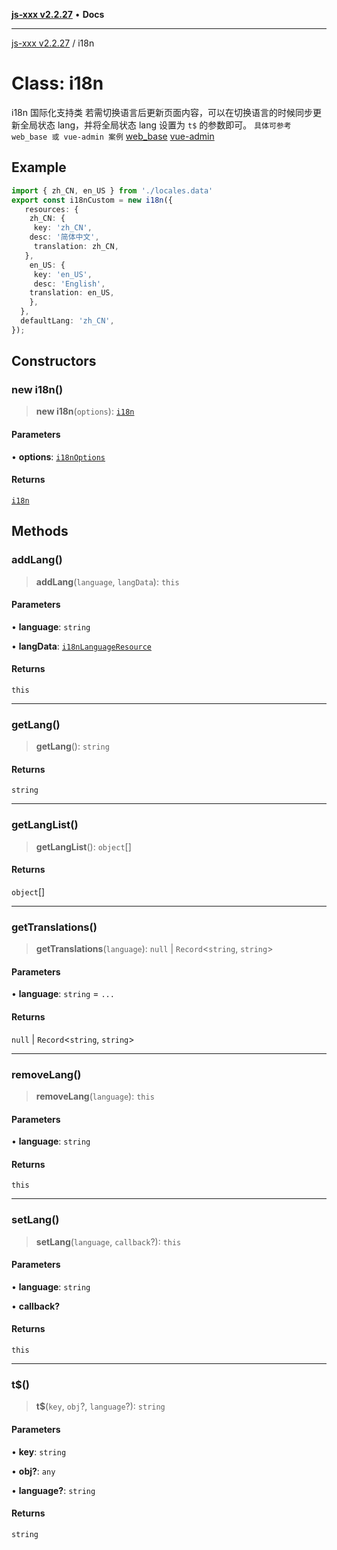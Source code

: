 [**js-xxx v2.2.27**](../README.md) • **Docs**

***

[js-xxx v2.2.27](../README.md) / i18n

# Class: i18n

i18n 国际化支持类
若需切换语言后更新页面内容，可以在切换语言的时候同步更新全局状态 lang，并将全局状态 lang 设置为 `t$` 的参数即可。
`具体可参考 web_base 或 vue-admin 案例`
[web_base](https://github.com/biugle/web_base)
[vue-admin](https://github.com/biugle/vue-admin)

## Example

```ts
import { zh_CN, en_US } from './locales.data'
export const i18nCustom = new i18n({
   resources: {
    zh_CN: {
     key: 'zh_CN',
    desc: '简体中文',
     translation: zh_CN,
   },
    en_US: {
     key: 'en_US',
     desc: 'English',
    translation: en_US,
    },
  },
  defaultLang: 'zh_CN',
});
```

## Constructors

### new i18n()

> **new i18n**(`options`): [`i18n`](i18n.md)

#### Parameters

• **options**: [`i18nOptions`](../interfaces/i18nOptions.md)

#### Returns

[`i18n`](i18n.md)

## Methods

### addLang()

> **addLang**(`language`, `langData`): `this`

#### Parameters

• **language**: `string`

• **langData**: [`i18nLanguageResource`](../interfaces/i18nLanguageResource.md)

#### Returns

`this`

***

### getLang()

> **getLang**(): `string`

#### Returns

`string`

***

### getLangList()

> **getLangList**(): `object`[]

#### Returns

`object`[]

***

### getTranslations()

> **getTranslations**(`language`): `null` \| `Record`\<`string`, `string`\>

#### Parameters

• **language**: `string` = `...`

#### Returns

`null` \| `Record`\<`string`, `string`\>

***

### removeLang()

> **removeLang**(`language`): `this`

#### Parameters

• **language**: `string`

#### Returns

`this`

***

### setLang()

> **setLang**(`language`, `callback`?): `this`

#### Parameters

• **language**: `string`

• **callback?**

#### Returns

`this`

***

### t$()

> **t$**(`key`, `obj`?, `language`?): `string`

#### Parameters

• **key**: `string`

• **obj?**: `any`

• **language?**: `string`

#### Returns

`string`
